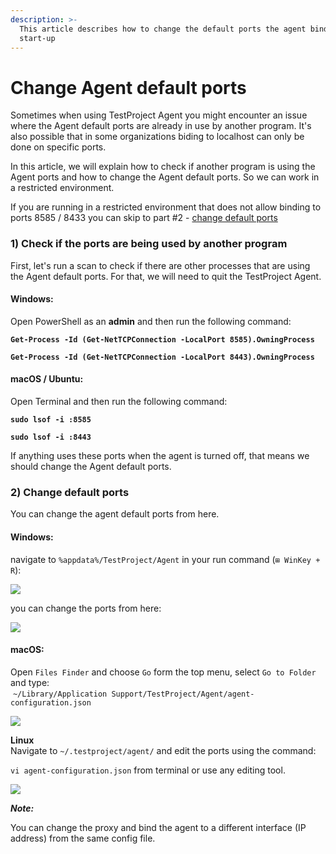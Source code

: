 ```yaml
---
description: >-
  This article describes how to change the default ports the agent binds to at
  start-up
---
```


# Change Agent default ports

Sometimes when using TestProject Agent you might encounter an issue where the Agent default ports are already in use by another program. It's also possible that in some organizations biding to localhost can only be done on specific ports.

In this article, we will explain how to check if another program is using the Agent ports and how to change the Agent default ports. So we can work in a restricted environment.

If you are running in a restricted environment that does not allow binding to ports 8585 / 8433 you can skip to part #2 - [change default ports](https://intercom.help/testprojectio/en/articles/5648808-change-agent-default-ports#h\_39d1403908)

### 1) Check if the ports are being used by another program <a href="#h_bb06812f4d" id="h_bb06812f4d"></a>

First, let's run a scan to check if there are other processes that are using the Agent default ports. For that, we will need to quit the TestProject Agent.

#### Windows: <a href="#h_0c42e1ebe1" id="h_0c42e1ebe1"></a>

Open PowerShell as an **admin** and then run the following command:

**`Get-Process -Id (Get-NetTCPConnection -LocalPort 8585).OwningProcess`**

**`Get-Process -Id (Get-NetTCPConnection -LocalPort 8443).OwningProcess`**

#### macOS / Ubuntu: <a href="#h_90339d6bd7" id="h_90339d6bd7"></a>

Open Terminal and then run the following command:

**`sudo lsof -i :8585`**

**`sudo lsof -i :8443`**

If anything uses these ports when the agent is turned off, that means we should change the Agent default ports.

### 2) Change default ports <a href="#h_39d1403908" id="h_39d1403908"></a>

You can change the agent default ports from here.

#### Windows: <a href="#h_65f13e6775" id="h_65f13e6775"></a>

navigate to `%appdata%/TestProject/Agent` in your run command (`⊞ WinKey + R`):

![](https://downloads.intercomcdn.com/i/o/330414389/cdcecc4fc62818d77ceeb3c0/image.png?expires=1620558534\&signature=45d3a365f4866293934e2b17fa843520f1db10a2c04335c73d95596172c1ebe0)

you can change the ports from here:

![](https://downloads.intercomcdn.com/i/o/330414578/3233bec6a9c25a11a7140a76/image.png?expires=1620558534\&signature=e436abe3f954a721480b6d733e3f92c14d35f8edb9caeaabbfefa268619f75aa)

#### macOS: <a href="#h_6e4a920fb2" id="h_6e4a920fb2"></a>

﻿Open `Files Finder` and choose `Go` form the top menu, select `Go to Folder` and type:\
﻿ `~/Library/Application Support/TestProject/Agent/agent-configuration.json`

![](https://downloads.intercomcdn.com/i/o/403489142/dc46f818f35c996e41834d22/image.png)

**Linux**\
﻿Navigate to `~/.testproject/agent/` and edit the ports using the command:

`vi agent-configuration.json` from terminal or use any editing tool.

![](https://downloads.intercomcdn.com/i/o/403489692/2c78b77e5f2a9170fc4d6069/image.png)

_**Note:**_

You can change the proxy and bind the agent to a different interface (IP address) from the same config file.
